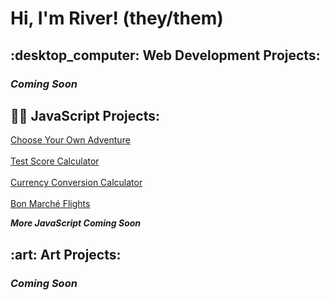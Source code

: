 <h1>Hi, I'm River! (they/them)</h1>

<h2>:desktop_computer: Web Development Projects:</h2>
<h3><i><b>Coming Soon</b></i></h3>

<h2>👨‍💻 JavaScript Projects:</h2>

[Choose Your Own Adventure](https://github.com/riverb-creative/ChooseYourOwnAdventure) 
<br>
<br>
[Test Score Calculator](https://github.com/riverb-creative/TestScoreCalculator)
<br>
<br>
[Currency Conversion Calculator](https://github.com/riverb-creative/CurrencyConversionCalculator)
<br>
<br>
[Bon Marché Flights](https://github.com/riverb-creative/BonMarcheFlights)

<p><i><b>More JavaScript Coming Soon</b></i></p>
<h2>:art: Art Projects:</h2>
<h3><i><b>Coming Soon</b></i></h3>


